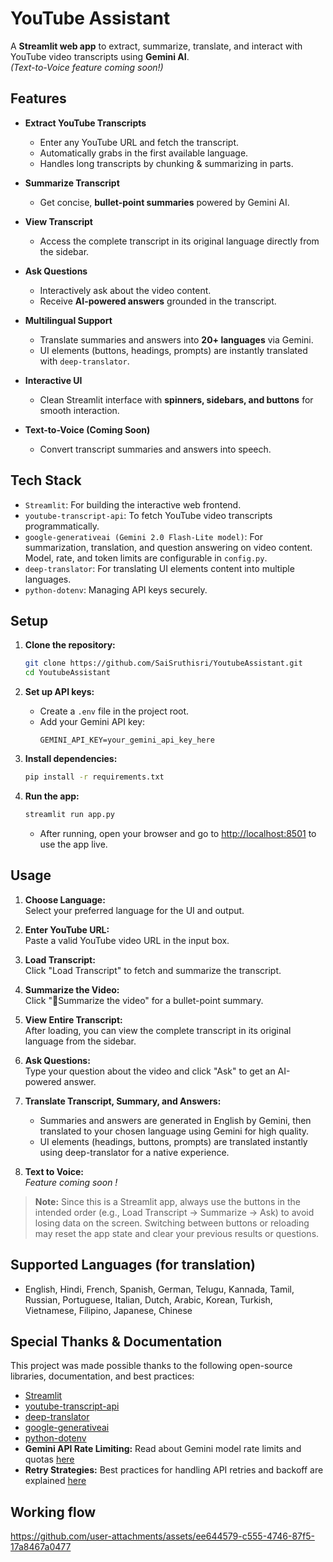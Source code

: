 #  YouTube Assistant  

A **Streamlit web app** to extract, summarize, translate, and interact with YouTube video transcripts using **Gemini AI**.  
*(Text-to-Voice feature coming soon!)*  



## Features  

- **Extract YouTube Transcripts**  
  - Enter any YouTube URL and fetch the transcript.  
  - Automatically grabs in the first available language.  
  - Handles long transcripts by chunking & summarizing in parts.  

- **Summarize Transcript**  
  - Get concise, **bullet-point summaries** powered by Gemini AI.  

- **View Transcript**  
  - Access the complete transcript in its original language directly from the sidebar.  

- **Ask Questions**  
  - Interactively ask about the video content.  
  - Receive **AI-powered answers** grounded in the transcript.  

- **Multilingual Support**  
  - Translate summaries and answers into **20+ languages** via Gemini.  
  - UI elements (buttons, headings, prompts) are instantly translated with `deep-translator`.  

- **Interactive UI**  
  - Clean Streamlit interface with **spinners, sidebars, and buttons** for smooth interaction.  

- **Text-to-Voice (Coming Soon)**  
  - Convert transcript summaries and answers into speech.  



##  Tech Stack  

- ``Streamlit``: For building the interactive web frontend.
- ``youtube-transcript-api``: To fetch YouTube video transcripts programmatically.
- ``google-generativeai (Gemini 2.0 Flash-Lite model)``: For summarization, translation, and question answering on video content. Model, rate, and token limits are configurable in `config.py`.
- ``deep-translator``: For translating UI elements content into multiple languages.
- ``python-dotenv``: Managing API keys securely.


##  Setup  

1. **Clone the repository:**
   ```bash
   git clone https://github.com/SaiSruthisri/YoutubeAssistant.git
   cd YoutubeAssistant
   ```

2. **Set up API keys:**
   - Create a `.env` file in the project root.
   - Add your Gemini API key:
     ```
     GEMINI_API_KEY=your_gemini_api_key_here
     ```

3. **Install dependencies:**
   ```bash
   pip install -r requirements.txt
   ```

4. **Run the app:**
   ```bash
   streamlit run app.py
   ```
   - After running, open your browser and go to [http://localhost:8501](http://localhost:8501) to use the app live.

##  Usage

1. **Choose Language:**  
   Select your preferred language for the UI and output.

2. **Enter YouTube URL:**  
   Paste a valid YouTube video URL in the input box.

3. **Load Transcript:**  
   Click "Load Transcript" to fetch and summarize the transcript.

4. **Summarize the Video:**  
   Click "📝Summarize the video" for a bullet-point summary.

5. **View Entire Transcript:**   
   After loading, you can view the complete transcript in its original language from the sidebar.

6. **Ask Questions:**  
   Type your question about the video and click "Ask" to get an AI-powered answer.

7. **Translate Transcript, Summary, and Answers:**  
   - Summaries and answers are generated in English by Gemini, then translated to your chosen language using Gemini for high quality.
   - UI elements (headings, buttons, prompts) are translated instantly using deep-translator for a native experience.

8. **Text to Voice:**  
   _Feature coming soon !_

> **Note:** Since this is a Streamlit app, always use the buttons in the intended order (e.g., Load Transcript → Summarize → Ask) to avoid losing data on the screen. Switching between buttons or reloading may reset the app state and clear your previous results or questions.


##  Supported Languages (for translation)

- English, Hindi, French, Spanish, German, Telugu, Kannada, Tamil, Russian, Portuguese, Italian, Dutch, Arabic, Korean, Turkish, Vietnamese, Filipino, Japanese, Chinese


##  Special Thanks & Documentation  

This project was made possible thanks to the following open-source libraries, documentation, and best practices:

- [Streamlit](https://streamlit.io/)
- [youtube-transcript-api](https://pypi.org/project/youtube-transcript-api/)
- [deep-translator](https://pypi.org/project/deep-translator/)
- [google-generativeai](https://pypi.org/project/google-generativeai/)
- [python-dotenv](https://pypi.org/project/python-dotenv/)
- **Gemini API Rate Limiting:** Read about Gemini model rate limits and quotas [here](https://ai.google.dev/gemini-api/docs/rate-limits)
- **Retry Strategies:** Best practices for handling API retries and backoff are explained [here](https://cloud.google.com/storage/docs/retry-strategy#python)

##  Working flow


https://github.com/user-attachments/assets/ee644579-c555-4746-87f5-17a8467a0477

